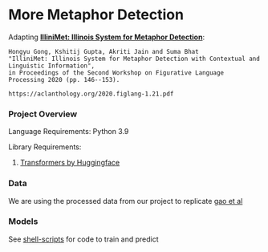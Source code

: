 # More Metaphor Detection

Adapting [**IlliniMet: Illinois System for Metaphor Detection**](https://github.com/HongyuGong/MetaphorDetectionSharedTask):

    Hongyu Gong, Kshitij Gupta, Akriti Jain and Suma Bhat 
    "IlliniMet: Illinois System for Metaphor Detection with Contextual and Linguistic Information",
    in Proceedings of the Second Workshop on Figurative Language Processing 2020 (pp. 146--153).
    
    https://aclanthology.org/2020.figlang-1.21.pdf


### Project Overview

Language Requirements: Python 3.9

Library Requirements:

1. [Transformers by Huggingface](https://github.com/huggingface/transformers)

### Data
We are using the processed data from our project to replicate [gao et al](https://github.com/cmsc-25700/metaphor-detection)

### Models
See [shell-scripts](shell-scripts) for code to train and predict
